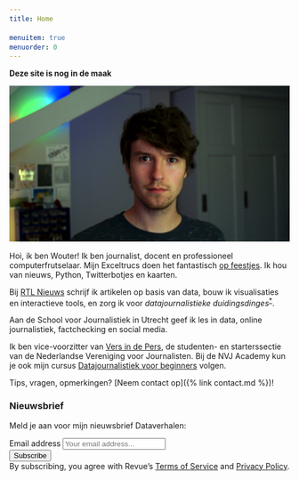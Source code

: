 ```yaml
---
title: Home

menuitem: true
menuorder: 0
---
```




**Deze site is nog in de maak**

![](assets/img/pfwide.png)

Hoi, ik ben Wouter! Ik ben journalist, docent en professioneel computerfrutselaar. Mijn Exceltrucs doen het fantastisch [op feestjes](https://speld.nl/2017/05/20/deze-exceltrucs-doen-het-goed-op-feestjes/). Ik hou van nieuws, Python, Twitterbotjes en kaarten.

Bij [RTL Nieuws](https://www.rtlnieuws.nl/tags/personen/wouter-van-dijke) schrijf ik artikelen op basis van data, bouw ik visualisaties en interactieve tools, en zorg ik voor *datajournalistieke duidingsdinges*<sup>[*](https://www.geenstijl.nl/5146834/zo-stemde-nederland-1991-2019/)</sup>.

Aan de School voor Journalistiek in Utrecht geef ik les in data, online journalistiek, factchecking en social media.

Ik ben vice-voorzitter van [Vers in de Pers](https://www.nvj.nl/starters), de studenten- en starterssectie van de Nederlandse Vereniging voor Journalisten. Bij de NVJ Academy kun je ook mijn cursus [Datajournalistiek voor beginners](https://www.nvj.nl/agenda/datajournalistiek-beginners-8) volgen.

Tips, vragen, opmerkingen? [Neem contact op]({% link contact.md %})!

### Nieuwsbrief
Meld je aan voor mijn nieuwsbrief Dataverhalen:

<div id="revue-embed">
  <form action="https://www.getrevue.co/profile/wouter/add_subscriber" method="post" id="revue-form" name="revue-form"  target="_blank">
  <div class="revue-form-group">
    <label for="member_email">Email address</label>
    <input class="revue-form-field" placeholder="Your email address..." type="email" name="member[email]" id="member_email">
  </div>
  <div class="revue-form-actions">
    <input type="submit" value="Subscribe" name="member[subscribe]" id="member_submit">
  </div>
  <div class="revue-form-footer">By subscribing, you agree with Revue’s <a target="_blank" href="https://www.getrevue.co/terms">Terms of Service</a> and <a target="_blank" href="https://www.getrevue.co/privacy">Privacy Policy</a>.</div>
  </form>
</div>